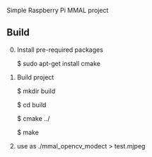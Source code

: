 Simple Raspberry Pi MMAL project

Build
-----
0. Install pre-required packages
   
    $ sudo apt-get install cmake 


1. Build project 

    $ mkdir build
    
    $ cd build
    
    $ cmake ../
    
    $ make 
    
    
2. use as ./mmal_opencv_modect > test.mjpeg
